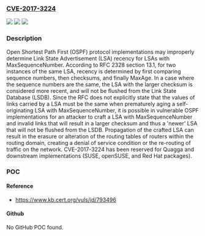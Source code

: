 ### [CVE-2017-3224](https://cve.mitre.org/cgi-bin/cvename.cgi?name=CVE-2017-3224)
![](https://img.shields.io/static/v1?label=Product&message=Protocol&color=blue)
![](https://img.shields.io/static/v1?label=Version&message=n%2Fa&color=blue)
![](https://img.shields.io/static/v1?label=Vulnerability&message=CWE-354&color=brighgreen)

### Description

Open Shortest Path First (OSPF) protocol implementations may improperly determine Link State Advertisement (LSA) recency for LSAs with MaxSequenceNumber. According to RFC 2328 section 13.1, for two instances of the same LSA, recency is determined by first comparing sequence numbers, then checksums, and finally MaxAge. In a case where the sequence numbers are the same, the LSA with the larger checksum is considered more recent, and will not be flushed from the Link State Database (LSDB). Since the RFC does not explicitly state that the values of links carried by a LSA must be the same when prematurely aging a self-originating LSA with MaxSequenceNumber, it is possible in vulnerable OSPF implementations for an attacker to craft a LSA with MaxSequenceNumber and invalid links that will result in a larger checksum and thus a 'newer' LSA that will not be flushed from the LSDB. Propagation of the crafted LSA can result in the erasure or alteration of the routing tables of routers within the routing domain, creating a denial of service condition or the re-routing of traffic on the network. CVE-2017-3224 has been reserved for Quagga and downstream implementations (SUSE, openSUSE, and Red Hat packages).

### POC

#### Reference
- https://www.kb.cert.org/vuls/id/793496

#### Github
No GitHub POC found.

